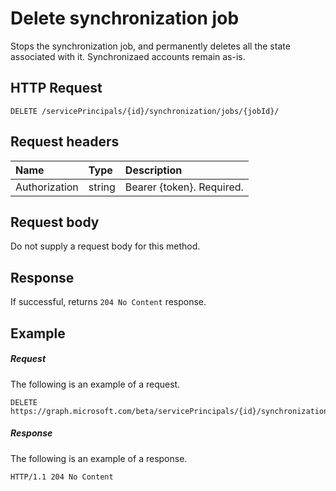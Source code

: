 # Delete synchronization job

Stops the synchronization job, and permanently deletes all the state associated with it. Synchronizaed accounts remain as-is.

## HTTP Request

```http
DELETE /servicePrincipals/{id}/synchronization/jobs/{jobId}/
```

## Request headers

| Name           | Type    | Description|
|:---------------|:--------|:-----------|
| Authorization  | string  | Bearer {token}. Required. |

## Request body

Do not supply a request body for this method.

## Response

If successful, returns `204 No Content` response.

## Example

##### Request
The following is an example of a request.

```http
DELETE https://graph.microsoft.com/beta/servicePrincipals/{id}/synchronization/jobs/{jobId}/
```

##### Response
The following is an example of a response.

```http
HTTP/1.1 204 No Content
```
